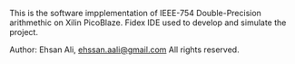 This is the software impplementation of IEEE-754 Double-Precision arithmethic on Xilin PicoBlaze. Fidex IDE used to develop and simulate the project.

Author: Ehsan Ali, ehssan.aali@gmail.com All rights reserved.